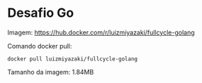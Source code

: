 # Desafio Go

Imagem: https://hub.docker.com/r/luizmiyazaki/fullcycle-golang


Comando docker pull: 
```
docker pull luizmiyazaki/fullcycle-golang
```

Tamanho da imagem: 1.84MB